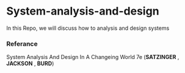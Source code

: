 # System-analysis-and-design
In this Repo, we will discuss how to analysis and design systems
### Referance
System Analysis And Design In A Changeing World 7e (**SATZINGER** , **JACKSON** , **BURD**)
